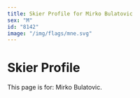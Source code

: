 ```yaml
---
title: Skier Profile for Mirko Bulatovic
sex: "M"
id: "8142"
image: "/img/flags/mne.svg" 
---
```


# Skier Profile

This page is for: Mirko Bulatovic.
    